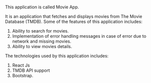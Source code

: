 This application is called Movie App. 

It is an application that fetches and displays movies from The Movie Database (TMDB).
Some of the features of this application includes:
1. Ability to search for movies.
2. Implementation of error handling messages in case of error due to network and missing movies.
3. Ability to view movies details.

The technologies used by this application includes:
1. React Js
2. TMDB API support
3. Bootstrap.